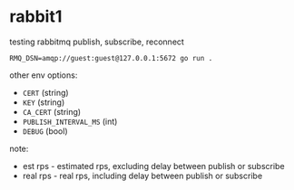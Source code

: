 
# rabbit1

testing rabbitmq publish, subscribe, reconnect

```
RMQ_DSN=amqp://guest:guest@127.0.0.1:5672 go run .
```

other env options:
- `CERT` (string)
- `KEY` (string)
- `CA_CERT` (string)
- `PUBLISH_INTERVAL_MS` (int)
- `DEBUG` (bool)

note:
- est rps - estimated rps, excluding delay between publish or subscribe
- real rps - real rps, including delay between publish or subscribe